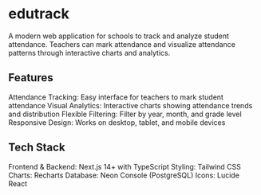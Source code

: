 # edutrack
A modern web application for schools to track and analyze student attendance. Teachers can mark attendance and visualize attendance patterns through interactive charts and analytics.
## Features
Attendance Tracking: Easy interface for teachers to mark student attendance
Visual Analytics: Interactive charts showing attendance trends and distribution
Flexible Filtering: Filter by year, month, and grade level
Responsive Design: Works on desktop, tablet, and mobile devices
## Tech Stack
Frontend & Backend: Next.js 14+ with TypeScript
Styling: Tailwind CSS
Charts: Recharts
Database: Neon Console (PostgreSQL)
Icons: Lucide React
